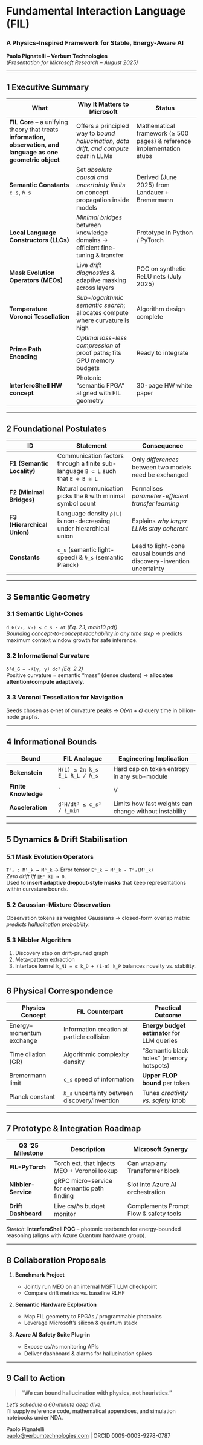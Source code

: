 # Fundamental Interaction Language (FIL)  
### A Physics-Inspired Framework for Stable, Energy-Aware AI  
**Paolo Pignatelli – Verbum Technologies**  
*(Presentation for Microsoft Research – August 2025)*  

---

## 1  Executive Summary
| What | Why It Matters to Microsoft | Status |
|------|----------------------------|--------|
| **FIL Core** – a unifying theory that treats **information, observation, and language as one geometric object** | Offers a principled way to *bound hallucination, data drift, and compute cost* in LLMs | Mathematical framework (≥ 500 pages) & reference implementation stubs |
| **Semantic Constants** `c_s`, `ℏ_s` | Set *absolute causal and uncertainty limits* on concept propagation inside models | Derived (June 2025) from Landauer + Bremermann |
| **Local Language Constructors (LLCs)** | *Minimal bridges* between knowledge domains → efficient fine-tuning & transfer | Prototype in Python / PyTorch |
| **Mask Evolution Operators (MEOs)** | Live *drift diagnostics* & adaptive masking across layers | POC on synthetic ReLU nets (July 2025) |
| **Temperature Voronoi Tessellation** | *Sub-logarithmic semantic search*; allocates compute where curvature is high | Algorithm design complete |
| **Prime Path Encoding** | *Optimal loss-less compression* of proof paths; fits GPU memory budgets | Ready to integrate |
| **InterferoShell HW concept** | Photonic “semantic FPGA” aligned with FIL geometry | 30-page HW white paper |

---

## 2  Foundational Postulates

| ID | Statement | Consequence |
|----|-----------|-------------|
| **F1 (Semantic Locality)** | Communication factors through a finite sub-language `B ⊂ L` such that `E ⊗ B ≅ L` | Only *differences* between two models need be exchanged |
| **F2 (Minimal Bridges)** | Natural communication picks the `B` with minimal symbol count | Formalises *parameter-efficient transfer learning* |
| **F3 (Hierarchical Union)** | Language density `ρ(L)` is non-decreasing under hierarchical union | Explains *why larger LLMs stay coherent* |
| **Constants** | `c_s` (semantic light-speed) & `ℏ_s` (semantic Planck) | Lead to light-cone causal bounds and discovery-invention uncertainty |

---

## 3  Semantic Geometry

### 3.1  Semantic Light-Cones  
`d_G(v₁, v₂) ≤ c_s · Δt`     *(Eq. 2.1, main10.pdf)*  
*Bounding concept-to-concept reachability in any time step* → predicts maximum context window growth for safe inference.

### 3.2  Informational Curvature  
`δ²d_G = -K(γ, γ̇) dσ²`   *(Eq. 2.2)*  
Positive curvature = semantic “mass” (dense clusters) → **allocates attention/compute adaptively**.

### 3.3  Voronoi Tessellation for Navigation  
Seeds chosen as ϵ-net of curvature peaks → *O(√n + ϵ)* query time in billion-node graphs.

---

## 4  Informational Bounds

| Bound | FIL Analogue | Engineering Implication |
|-------|--------------|-------------------------|
| **Bekenstein** | `H(L) ≤ 2π k_s E_L R_L / ℏ_s` | Hard cap on token entropy in any sub-module |
| **Finite Knowledge** | `|V|/log C_s ≤ H_P ≤ |E| log C_s` | Guides *context compression & pruning* |
| **Acceleration** | `d²H/dt² ≤ c_s² / ℓ_min` | Limits how fast weights can change without instability |

---

## 5  Dynamics & Drift Stabilisation

### 5.1  Mask Evolution Operators  
`Tⁿ₁ : M¹_k → Mⁿ_k`   → Error tensor `Eⁿ_k = Mⁿ_k - Tⁿ₁(M¹_k)`  
*Zero drift iff* `‖Eⁿ_k‖ → 0`.  
Used to **insert adaptive dropout-style masks** that keep representations within curvature bounds.

### 5.2  Gaussian-Mixture Observation  
Observation tokens as weighted Gaussians → closed-form overlap metric *predicts hallucination probability*.

### 5.3  Nibbler Algorithm  
1. Discovery step on drift-pruned graph  
2. Meta-pattern extraction  
3. Interface kernel `k_NI = α k_D + (1-α) k_P` balances novelty vs. stability.

---

## 6  Physical Correspondence

| Physics Concept             | FIL Counterpart                              | Practical Outcome                        |
|-----------------------------|----------------------------------------------|------------------------------------------|
| Energy–momentum exchange    | Information creation at particle collision   | **Energy budget estimator** for LLM queries |
| Time dilation (GR)          | Algorithmic complexity density               | “Semantic black holes” (memory hotspots) |
| Bremermann limit            | `c_s` speed of information                   | **Upper FLOP bound** per token           |
| Planck constant             | `ℏ_s` uncertainty between discovery/invention| Tunes *creativity vs. safety* knob       |

---

## 7  Prototype & Integration Roadmap

| Q3 ‘25 Milestone | Description | Microsoft Synergy |
|------------------|-------------|-------------------|
| **FIL-PyTorch**  | Torch ext. that injects MEO + Voronoi lookup | Can wrap any Transformer block |
| **Nibbler-Service** | gRPC micro-service for semantic path finding | Slot into Azure AI orchestration |
| **Drift Dashboard** | Live cs/ℏs budget monitor | Complements Prompt Flow & safety tools |

*Stretch*: **InterferoShell POC** – photonic testbench for energy-bounded reasoning (aligns with Azure Quantum hardware group).

---

## 8  Collaboration Proposals

1. **Benchmark Project**  
   - Jointly run MEO on an internal MSFT LLM checkpoint  
   - Compare drift metrics vs. baseline RLHF

2. **Semantic Hardware Exploration**  
   - Map FIL geometry to FPGAs / programmable photonics  
   - Leverage Microsoft’s silicon & quantum stack

3. **Azure AI Safety Suite Plug-in**  
   - Expose cs/ℏs monitoring APIs  
   - Deliver dashboard & alarms for hallucination spikes

---

## 9  Call to Action

> **“We can bound hallucination with physics, not heuristics.”**

*Let’s schedule a 60-minute deep dive.*  
I’ll supply reference code, mathematical appendices, and simulation notebooks under NDA.

Paolo Pignatelli  
paolo@verbumtechnologies.com  |  ORCID 0009-0003-9278-0787
```
